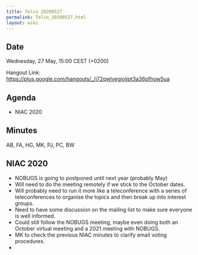 ```yaml
---
title: Telco 20200527
permalink: Telco_20200527.html
layout: wiki
---
```


Date
----

Wednesday, 27 May, 15:00 CEST (+0200)

<!-- end of autogeneration -->

Hangout Link:
<https://plus.google.com/hangouts/_/j72qwlvegiojjpt3a36pfhow5ua>

Agenda
------

   * NIAC 2020

Minutes
--------
AB, FA, HG, MK, PJ, PC, BW

NIAC 2020
----------

   * NOBUGS is going to postponed until next year (probably May)
   * Will need to do the meeting remotely if we stick to the October dates.
   * Will probably need to run it more like a teleconference with a series of teleconferences to organise the topics and then break up into interest groups.
   * Need to have some discussion on the mailing list to make sure everyone is well informed.
   * Could still follow the NOBUGS meeting, maybe even doing both an October virtual meeting and a 2021 meeting with NOBUGS.
   * MK to check the previous NIAC minutes to clarify email voting procedures.
   * 
   
   
   
   
   
